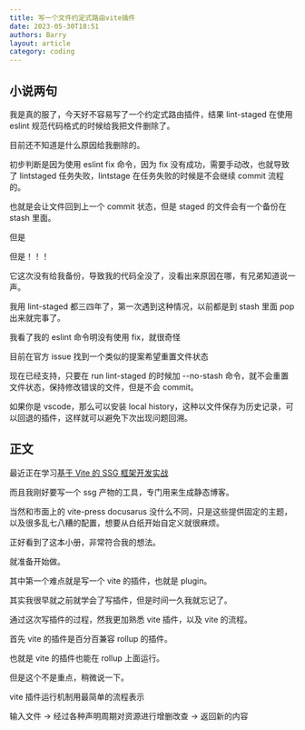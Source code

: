 ```yaml
---
title: 写一个文件约定式路由vite插件
date: 2023-05-30T18:51
authors: Barry
layout: article
category: coding
---
```


## 小说两句

我是真的服了，今天好不容易写了一个约定式路由插件，结果 lint-staged 在使用 eslint 规范代码格式的时候给我把文件删除了。

目前还不知道是什么原因给我删除的。

初步判断是因为使用 eslint fix 命令，因为 fix 没有成功，需要手动改，也就导致了 lintstaged 任务失败，lintstage 在任务失败的时候是不会继续 commit 流程的。

也就是会让文件回到上一个 commit 状态，但是 staged 的文件会有一个备份在 stash 里面。

但是

但是！！！

它这次没有给我备份，导致我的代码全没了，没看出来原因在哪，有兄弟知道说一声。

我用 lint-staged 都三四年了，第一次遇到这种情况，以前都是到 stash 里面 pop 出来就完事了。

我看了我的 eslint 命令明没有使用 fix，就很奇怪

目前在官方 issue 找到一个类似的提案希望重置文件状态

现在已经支持，只要在 run lint-staged 的时候加 --no-stash 命令，就不会重置文件状态，保持修改错误的文件，但是不会 commit。

如果你是 vscode，那么可以安装 local history，这种以文件保存为历史记录，可以回退的插件，这样就可以避免下次出现问题回溯。

## 正文

最近正在学习[基于 Vite 的 SSG 框架开发实战](https://juejin.cn/video/7163857336258265102?enter_from=course_center&utm_source=course_center)

而且我刚好要写一个 ssg 产物的工具，专门用来生成静态博客。

当然和市面上的 vite-press docusarus 没什么不同，只是这些提供固定的主题，以及很多乱七八糟的配置，想要从白纸开始自定义就很麻烦。

正好看到了这本小册，非常符合我的想法。

就准备开始做。

其中第一个难点就是写一个 vite 的插件，也就是 plugin。

其实我很早就之前就学会了写插件，但是时间一久我就忘记了。

通过这次写插件的过程，然我更加熟悉 vite 插件，以及 vite 的流程。

首先 vite 的插件是百分百兼容 rollup 的插件。

也就是 vite 的插件也能在 rollup 上面运行。

但是这个不是重点，稍微说一下。

vite 插件运行机制用最简单的流程表示

输入文件 -> 经过各种声明周期对资源进行增删改查 -> 返回新的内容
